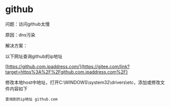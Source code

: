 # github

问题：访问github太慢

原因：dns污染

解决方案：

以下网址查询github的ip地址

[https://github.com.ipaddress.com/](https://gitee.com/link?target=https%3A%2F%2Fgithub.com.ipaddress.com%2F)

修改本地host中地址，打开C:\WINDOWS\system32\drivers\etc，添加或修改文件内容如下

```
查询到的ip地址 github.com
```


